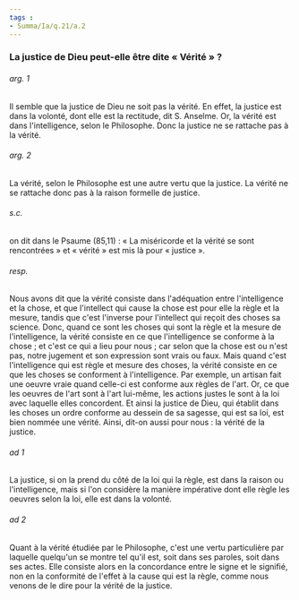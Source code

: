 ```yaml
---
tags : 
- Summa/Ia/q.21/a.2
---
```


### La justice de Dieu peut-elle être dite « Vérité » ?

###### arg. 1
Il semble que la justice de Dieu ne soit pas la vérité. En effet, la justice est dans la volonté, dont elle est la rectitude, dit S. Anselme. Or, la vérité est dans l'intelligence, selon le Philosophe. Donc la justice ne se rattache pas à la vérité. 

###### arg. 2
La vérité, selon le Philosophe est une autre vertu que la justice. La vérité ne se rattache donc pas à la raison formelle de justice. 

###### s.c.
on dit dans le Psaume (85,11) : « La miséricorde et la vérité se sont rencontrées » et « vérité » est mis là pour « justice ». 

###### resp.
Nous avons dit que la vérité consiste dans l'adéquation entre l'intelligence et la chose, et que l'intellect qui cause la chose est pour elle la règle et la mesure, tandis que c'est l'inverse pour l'intellect qui reçoit des choses sa science. Donc, quand ce sont les choses qui sont la règle et la mesure de l'intelligence, la vérité consiste en ce que l'intelligence se conforme à la chose ; et c'est ce qui a lieu pour nous ; car selon que la chose est ou n'est pas, notre jugement et son expression sont vrais ou faux. Mais quand c'est l'intelligence qui est règle et mesure des choses, la vérité consiste en ce que les choses se conforment à l'intelligence. Par exemple, un artisan fait une oeuvre vraie quand celle-ci est conforme aux règles de l'art. Or, ce que les oeuvres de l'art sont à l'art lui-même, les actions justes le sont à la loi avec laquelle elles concordent. Et ainsi la justice de Dieu, qui établit dans les choses un ordre conforme au dessein de sa sagesse, qui est sa loi, est bien nommée une vérité. Ainsi, dit-on aussi pour nous : la vérité de la justice. 

###### ad 1
La justice, si on la prend du côté de la loi qui la règle, est dans la raison ou l'intelligence, mais si l'on considère la manière impérative dont elle règle les oeuvres selon la loi, elle est dans la volonté. 

###### ad 2
Quant à la vérité étudiée par le Philosophe, c'est une vertu particulière par laquelle quelqu'un se montre tel qu'il est, soit dans ses paroles, soit dans ses actes. Elle consiste alors en la concordance entre le signe et le signifié, non en la conformité de l'effet à la cause qui est la règle, comme nous venons de le dire pour la vérité de la justice. 



